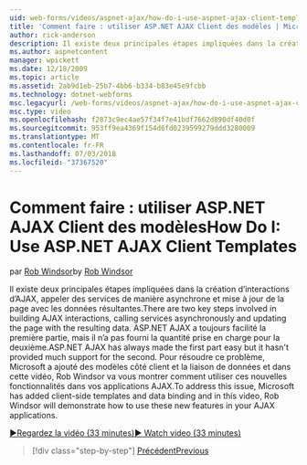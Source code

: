 ```yaml
---
uid: web-forms/videos/aspnet-ajax/how-do-i-use-aspnet-ajax-client-templates
title: 'Comment faire : utiliser ASP.NET AJAX Client des modèles | Microsoft Docs'
author: rick-anderson
description: Il existe deux principales étapes impliquées dans la création d’interactions d’AJAX, appeler des services de manière asynchrone et mise à jour de la page avec les données résultantes. ASP.NET AJAX h...
ms.author: aspnetcontent
manager: wpickett
ms.date: 12/18/2009
ms.topic: article
ms.assetid: 2ab9d1eb-25b7-4bb6-b334-b83e45e9fcbb
ms.technology: dotnet-webforms
msc.legacyurl: /web-forms/videos/aspnet-ajax/how-do-i-use-aspnet-ajax-client-templates
msc.type: video
ms.openlocfilehash: f2873c9ec4ae57f34f7e41bdf7662d890df40d0f
ms.sourcegitcommit: 953ff9ea4369f154d6fd0239599279ddd3280009
ms.translationtype: MT
ms.contentlocale: fr-FR
ms.lasthandoff: 07/03/2018
ms.locfileid: "37367520"
---
```

<a name="how-do-i-use-aspnet-ajax-client-templates"></a><span data-ttu-id="b5588-104">Comment faire : utiliser ASP.NET AJAX Client des modèles</span><span class="sxs-lookup"><span data-stu-id="b5588-104">How Do I: Use ASP.NET AJAX Client Templates</span></span>
====================
<span data-ttu-id="b5588-105">par [Rob Windsor](https://twitter.com/robwindsor)</span><span class="sxs-lookup"><span data-stu-id="b5588-105">by [Rob Windsor](https://twitter.com/robwindsor)</span></span>

<span data-ttu-id="b5588-106">Il existe deux principales étapes impliquées dans la création d’interactions d’AJAX, appeler des services de manière asynchrone et mise à jour de la page avec les données résultantes.</span><span class="sxs-lookup"><span data-stu-id="b5588-106">There are two key steps involved in building AJAX interactions, calling services asynchronously and updating the page with the resulting data.</span></span> <span data-ttu-id="b5588-107">ASP.NET AJAX a toujours facilité la première partie, mais il n’a pas fourni la quantité prise en charge pour la deuxième.</span><span class="sxs-lookup"><span data-stu-id="b5588-107">ASP.NET AJAX has always made the first part easy but it hasn't provided much support for the second.</span></span> <span data-ttu-id="b5588-108">Pour résoudre ce problème, Microsoft a ajouté des modèles côté client et la liaison de données et dans cette vidéo, Rob Windsor va vous montrer comment utiliser ces nouvelles fonctionnalités dans vos applications AJAX.</span><span class="sxs-lookup"><span data-stu-id="b5588-108">To address this issue, Microsoft has added client-side templates and data binding and in this video, Rob Windsor will demonstrate how to use these new features in your AJAX applications.</span></span>

[<span data-ttu-id="b5588-109">&#9654;Regardez la vidéo (33 minutes)</span><span class="sxs-lookup"><span data-stu-id="b5588-109">&#9654; Watch video (33 minutes)</span></span>](https://channel9.msdn.com/Blogs/ASP-NET-Site-Videos/how-do-i-use-aspnet-ajax-client-templates)

> [!div class="step-by-step"]
> [<span data-ttu-id="b5588-110">Précédent</span><span class="sxs-lookup"><span data-stu-id="b5588-110">Previous</span></span>](how-do-i-customize-error-handling-for-the-aspnet-ajax-updatepanel.md)
